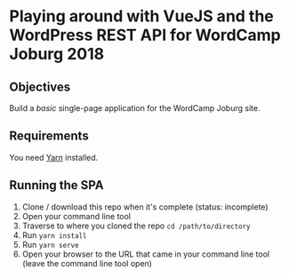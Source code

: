 # Playing around with VueJS and the WordPress REST API for WordCamp Joburg 2018

## Objectives

Build a *basic* single-page application for the WordCamp Joburg site.

## Requirements

You need [Yarn](https://yarnpkg.com/) installed.

## Running the SPA

1. Clone / download this repo when it's complete (status: incomplete)
1. Open your command line tool
1. Traverse to where you cloned the repo `cd /path/to/directory`
1. Run `yarn install`
1. Run `yarn serve`
1. Open your browser to the URL that came in your command line tool (leave the command line tool open)
